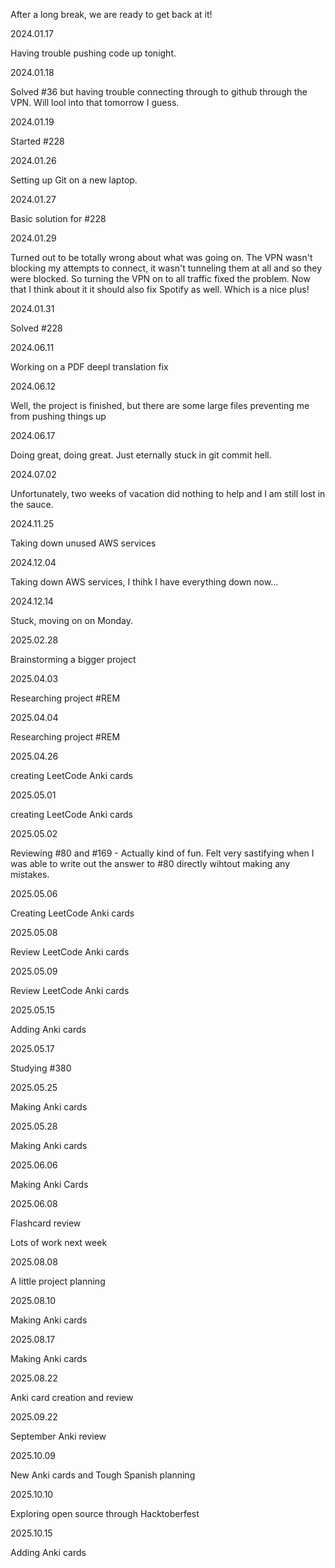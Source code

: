 After a long break, we are ready to get back at it!

2024.01.17

Having trouble pushing code up tonight.

2024.01.18

Solved #36 but having trouble connecting through to github through the VPN. Will lool into that tomorrow I guess. 

2024.01.19

Started #228

2024.01.26

Setting up Git on a new laptop.

2024.01.27

Basic solution for #228

2024.01.29

Turned out to be totally wrong about what was going on. The VPN wasn't blocking my attempts to connect, it wasn't tunneling them at all and so they were blocked. So turning the VPN on to all traffic fixed the problem. Now that I think about it it should also fix Spotify as well. Which is a nice plus!


2024.01.31

Solved #228

2024.06.11

Working on a PDF deepl translation fix

2024.06.12

Well, the project is finished, but there are some large files preventing me from pushing things up

2024.06.17

Doing great, doing great. Just eternally stuck in git commit hell.

2024.07.02 

Unfortunately, two weeks of vacation did nothing to help and I am still lost in the sauce.

2024.11.25

Taking down unused AWS services

2024.12.04

Taking down AWS services, I thihk I have everything down now...

2024.12.14

Stuck, moving on on Monday. 

2025.02.28

Brainstorming a bigger project

2025.04.03

Researching project #REM

2025.04.04

Researching project #REM

2025.04.26

creating LeetCode Anki cards

2025.05.01

creating LeetCode Anki cards

2025.05.02

Reviewing #80 and #169 - Actually kind of fun. Felt very sastifying when I was able to write out the answer to #80 directly wihtout making any mistakes. 

2025.05.06

Creating LeetCode Anki cards

2025.05.08

Review LeetCode Anki cards

2025.05.09 

Review LeetCode Anki cards

2025.05.15

Adding Anki cards

2025.05.17

Studying #380

2025.05.25

Making Anki cards

2025.05.28

Making Anki cards

2025.06.06

Making Anki Cards

2025.06.08

Flashcard review

Lots of work next week

2025.08.08

A little project planning

2025.08.10

Making Anki cards

2025.08.17

Making Anki cards

2025.08.22

Anki card creation and review

2025.09.22

September Anki review

2025.10.09

New Anki cards and Tough Spanish planning

2025.10.10

Exploring open source through Hacktoberfest

2025.10.15

Adding Anki cards
